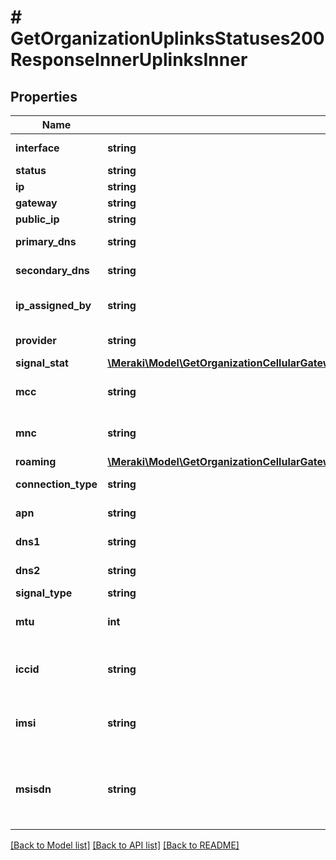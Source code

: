 # # GetOrganizationUplinksStatuses200ResponseInnerUplinksInner

## Properties

Name | Type | Description | Notes
------------ | ------------- | ------------- | -------------
**interface** | **string** | Uplink interface | [optional]
**status** | **string** | Uplink status | [optional]
**ip** | **string** | Uplink IP | [optional]
**gateway** | **string** | Gateway IP | [optional]
**public_ip** | **string** | Public IP | [optional]
**primary_dns** | **string** | Primary DNS IP | [optional]
**secondary_dns** | **string** | Secondary DNS IP | [optional]
**ip_assigned_by** | **string** | The way in which the IP is assigned | [optional]
**provider** | **string** | Network Provider | [optional]
**signal_stat** | [**\Meraki\Model\GetOrganizationCellularGatewayUplinkStatuses200ResponseInnerUplinksInnerSignalStat**](GetOrganizationCellularGatewayUplinkStatuses200ResponseInnerUplinksInnerSignalStat.md) |  | [optional]
**mcc** | **string** | Mobile Country Code | [optional]
**mnc** | **string** | Mobile Network Code | [optional]
**roaming** | [**\Meraki\Model\GetOrganizationCellularGatewayUplinkStatuses200ResponseInnerUplinksInnerRoaming**](GetOrganizationCellularGatewayUplinkStatuses200ResponseInnerUplinksInnerRoaming.md) |  | [optional]
**connection_type** | **string** | Connection Type | [optional]
**apn** | **string** | Access Point Name | [optional]
**dns1** | **string** | Primary DNS IP | [optional]
**dns2** | **string** | Secondary DNS IP | [optional]
**signal_type** | **string** | Signal Type | [optional]
**mtu** | **int** | Maximum Transmission Unit | [optional]
**iccid** | **string** | Integrated Circuit Card Identification Number | [optional]
**imsi** | **string** | International Mobile Subscriber Identity | [optional]
**msisdn** | **string** | Mobile Station Integrated Services Digital Network | [optional]

[[Back to Model list]](../../README.md#models) [[Back to API list]](../../README.md#endpoints) [[Back to README]](../../README.md)

